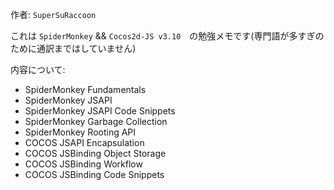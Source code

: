 作者: `SuperSuRaccoon`

これは `SpiderMonkey` && `Cocos2d-JS v3.10`　の勉強メモです(専門語が多すぎのために通訳まではしていません)

内容について:
- SpiderMonkey Fundamentals
- SpiderMonkey JSAPI
- SpiderMonkey JSAPI Code Snippets
- SpiderMonkey Garbage Collection
- SpiderMonkey Rooting API
- COCOS JSAPI Encapsulation
- COCOS JSBinding Object Storage
- COCOS JSBinding Workflow
- COCOS JSBinding Code Snippets